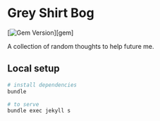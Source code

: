 # Grey Shirt Bog

[![Gem Version](https://img.shields.io/gem/v/jekyll-theme-chirpy)][gem]&nbsp;

A collection of random thoughts to help future me.

## Local setup 

```bash
# install dependencies
bundle

# to serve
bundle exec jekyll s
```
